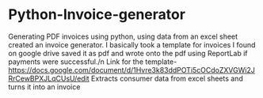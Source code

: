 # Python-Invoice-generator
Generating PDF invoices using python, using data from an excel sheet created an invoice generator.
I basically took a template for invoices I found on google drive saved it as pdf and wrote onto the pdf using ReportLab if payments were successful./n
Link for the template-https://docs.google.com/document/d/1Hvre3k83ddPOTi5cOCdoZXVGWi2JRrCewBPXJLqCUsU/edit
Extracts consumer data from excel sheets and turns it into an invoice
